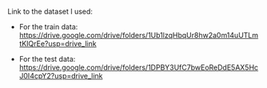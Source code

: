 Link to the dataset I used:
- For the train data: https://drive.google.com/drive/folders/1Ub1lzqHbqUr8hw2a0m14uUTLmtKIQrEe?usp=drive_link
  
- For the test data: https://drive.google.com/drive/folders/1DPBY3UfC7bwEoReDdE5AX5HcJ0I4cpY2?usp=drive_link
  
